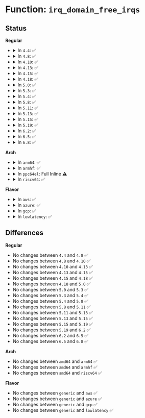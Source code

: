 # Function: <code>irq_domain_free_irqs</code>

## Status
<b>Regular</b>
<ul>
<li>
<details>
<summary>In <code>4.4</code>: ✅</summary>

```c
void irq_domain_free_irqs(unsigned int virq, unsigned int nr_irqs);
```

**Collision:** Unique Global

**Inline:** No

**Transformation:** False

**Instances:**

```
In kernel/irq/irqdomain.c (ffffffff810e1680)
Location: kernel/irq/irqdomain.c:1230
Inline: False
Direct callers:
  - arch/x86/kernel/apic/io_apic.c:mp_unmap_irq
  - arch/x86/kernel/apic/msi.c:native_teardown_msi_irq
  - arch/x86/kernel/apic/msi.c:dmar_free_hwirq
  - arch/x86/kernel/apic/htirq.c:arch_teardown_ht_irq
  - kernel/irq/msi.c:msi_domain_free_irqs
```
**Symbols:**

```
ffffffff810e1680-ffffffff810e17eb: irq_domain_free_irqs (STB_GLOBAL)
```
</details>
</li>
<li>
<details>
<summary>In <code>4.8</code>: ✅</summary>

```c
void irq_domain_free_irqs(unsigned int virq, unsigned int nr_irqs);
```

**Collision:** Unique Global

**Inline:** No

**Transformation:** False

**Instances:**

```
In kernel/irq/irqdomain.c (ffffffff810e6e00)
Location: kernel/irq/irqdomain.c:1286
Inline: False
Direct callers:
  - arch/x86/kernel/apic/io_apic.c:mp_unmap_irq
  - arch/x86/kernel/apic/msi.c:dmar_free_hwirq
  - arch/x86/kernel/apic/msi.c:native_teardown_msi_irq
  - arch/x86/kernel/apic/htirq.c:arch_teardown_ht_irq
  - kernel/irq/irqdomain.c:irq_dispose_mapping
  - kernel/irq/irqdomain.c:irq_create_fwspec_mapping
  - kernel/irq/msi.c:msi_domain_free_irqs
```
**Symbols:**

```
ffffffff810e6e00-ffffffff810e6f6b: irq_domain_free_irqs (STB_GLOBAL)
```
</details>
</li>
<li>
<details>
<summary>In <code>4.10</code>: ✅</summary>

```c
void irq_domain_free_irqs(unsigned int virq, unsigned int nr_irqs);
```

**Collision:** Unique Global

**Inline:** No

**Transformation:** False

**Instances:**

```
In kernel/irq/irqdomain.c (ffffffff810ed7f0)
Location: kernel/irq/irqdomain.c:1312
Inline: False
Direct callers:
  - arch/x86/kernel/apic/io_apic.c:mp_unmap_irq
  - arch/x86/kernel/apic/msi.c:dmar_free_hwirq
  - arch/x86/kernel/apic/msi.c:native_teardown_msi_irq
  - arch/x86/kernel/apic/htirq.c:arch_teardown_ht_irq
  - kernel/irq/irqdomain.c:irq_dispose_mapping
  - kernel/irq/irqdomain.c:irq_create_fwspec_mapping
  - kernel/irq/msi.c:msi_domain_free_irqs
```
**Symbols:**

```
ffffffff810ed7f0-ffffffff810ed95b: irq_domain_free_irqs (STB_GLOBAL)
```
</details>
</li>
<li>
<details>
<summary>In <code>4.13</code>: ✅</summary>

```c
void irq_domain_free_irqs(unsigned int virq, unsigned int nr_irqs);
```

**Collision:** Unique Global

**Inline:** No

**Transformation:** False

**Instances:**

```
In kernel/irq/irqdomain.c (ffffffff810ed1d0)
Location: kernel/irq/irqdomain.c:1456
Inline: False
Direct callers:
  - arch/x86/kernel/apic/io_apic.c:mp_unmap_irq
  - arch/x86/kernel/apic/msi.c:dmar_free_hwirq
  - arch/x86/kernel/apic/msi.c:native_teardown_msi_irq
  - arch/x86/kernel/apic/htirq.c:arch_teardown_ht_irq
  - kernel/irq/irqdomain.c:irq_dispose_mapping
  - kernel/irq/irqdomain.c:irq_create_fwspec_mapping
  - kernel/irq/msi.c:msi_domain_free_irqs
```
**Symbols:**

```
ffffffff810ed1d0-ffffffff810ed338: irq_domain_free_irqs (STB_GLOBAL)
```
</details>
</li>
<li>
<details>
<summary>In <code>4.15</code>: ✅</summary>

```c
void irq_domain_free_irqs(unsigned int virq, unsigned int nr_irqs);
```

**Collision:** Unique Global

**Inline:** No

**Transformation:** False

**Instances:**

```
In kernel/irq/irqdomain.c (ffffffff810f5bf0)
Location: kernel/irq/irqdomain.c:1626
Inline: False
Direct callers:
  - arch/x86/kernel/apic/io_apic.c:mp_unmap_irq
  - arch/x86/kernel/apic/msi.c:dmar_free_hwirq
  - arch/x86/kernel/apic/msi.c:native_teardown_msi_irq
  - kernel/irq/irqdomain.c:irq_dispose_mapping
  - kernel/irq/irqdomain.c:irq_create_fwspec_mapping
  - kernel/irq/msi.c:msi_domain_free_irqs
```
**Symbols:**

```
ffffffff810f5bf0-ffffffff810f5d37: irq_domain_free_irqs (STB_GLOBAL)
```
</details>
</li>
<li>
<details>
<summary>In <code>4.18</code>: ✅</summary>

```c
void irq_domain_free_irqs(unsigned int virq, unsigned int nr_irqs);
```

**Collision:** Unique Global

**Inline:** No

**Transformation:** False

**Instances:**

```
In kernel/irq/irqdomain.c (ffffffff810fdfa0)
Location: kernel/irq/irqdomain.c:1510
Inline: False
Direct callers:
  - arch/x86/kernel/apic/io_apic.c:mp_unmap_irq
  - arch/x86/kernel/apic/msi.c:dmar_free_hwirq
  - arch/x86/kernel/apic/msi.c:native_teardown_msi_irq
  - kernel/irq/irqdomain.c:irq_dispose_mapping
  - kernel/irq/irqdomain.c:irq_create_fwspec_mapping
  - kernel/irq/msi.c:msi_domain_free_irqs
```
**Symbols:**

```
ffffffff810fdfa0-ffffffff810fe0db: irq_domain_free_irqs (STB_GLOBAL)
```
</details>
</li>
<li>
<details>
<summary>In <code>5.0</code>: ✅</summary>

```c
void irq_domain_free_irqs(unsigned int virq, unsigned int nr_irqs);
```

**Collision:** Unique Global

**Inline:** No

**Transformation:** False

**Instances:**

```
In kernel/irq/irqdomain.c (ffffffff81109770)
Location: kernel/irq/irqdomain.c:1510
Inline: False
Direct callers:
  - arch/x86/kernel/apic/io_apic.c:mp_unmap_irq
  - arch/x86/kernel/apic/msi.c:dmar_free_hwirq
  - arch/x86/kernel/apic/msi.c:native_teardown_msi_irq
  - kernel/irq/irqdomain.c:irq_dispose_mapping
  - kernel/irq/irqdomain.c:irq_create_fwspec_mapping
  - kernel/irq/msi.c:msi_domain_free_irqs
```
**Symbols:**

```
ffffffff81109770-ffffffff811098ab: irq_domain_free_irqs (STB_GLOBAL)
```
</details>
</li>
<li>
<details>
<summary>In <code>5.3</code>: ✅</summary>

```c
void irq_domain_free_irqs(unsigned int virq, unsigned int nr_irqs);
```

**Collision:** Unique Global

**Inline:** No

**Transformation:** False

**Instances:**

```
In kernel/irq/irqdomain.c (ffffffff81112d60)
Location: kernel/irq/irqdomain.c:1547
Inline: False
Direct callers:
  - arch/x86/kernel/apic/io_apic.c:mp_unmap_irq
  - arch/x86/kernel/apic/msi.c:dmar_free_hwirq
  - arch/x86/kernel/apic/msi.c:native_teardown_msi_irq
  - kernel/irq/irqdomain.c:irq_dispose_mapping
  - kernel/irq/irqdomain.c:irq_create_fwspec_mapping
  - kernel/irq/msi.c:msi_domain_free_irqs
```
**Symbols:**

```
ffffffff81112d60-ffffffff81112e9a: irq_domain_free_irqs (STB_GLOBAL)
```
</details>
</li>
<li>
<details>
<summary>In <code>5.4</code>: ✅</summary>

```c
void irq_domain_free_irqs(unsigned int virq, unsigned int nr_irqs);
```

**Collision:** Unique Global

**Inline:** No

**Transformation:** False

**Instances:**

```
In kernel/irq/irqdomain.c (ffffffff8111eff0)
Location: kernel/irq/irqdomain.c:1550
Inline: False
Direct callers:
  - arch/x86/kernel/apic/io_apic.c:mp_unmap_irq
  - arch/x86/kernel/apic/msi.c:dmar_free_hwirq
  - arch/x86/kernel/apic/msi.c:native_teardown_msi_irq
  - arch/x86/platform/uv/uv_irq.c:uv_teardown_irq
  - kernel/irq/irqdomain.c:irq_dispose_mapping
  - kernel/irq/irqdomain.c:irq_create_fwspec_mapping
  - kernel/irq/msi.c:msi_domain_free_irqs
```
**Symbols:**

```
ffffffff8111eff0-ffffffff8111f12a: irq_domain_free_irqs (STB_GLOBAL)
```
</details>
</li>
<li>
<details>
<summary>In <code>5.8</code>: ✅</summary>

```c
void irq_domain_free_irqs(unsigned int virq, unsigned int nr_irqs);
```

**Collision:** Unique Global

**Inline:** No

**Transformation:** False

**Instances:**

```
In kernel/irq/irqdomain.c (ffffffff8112b540)
Location: kernel/irq/irqdomain.c:1552
Inline: False
Direct callers:
  - arch/x86/kernel/apic/io_apic.c:mp_unmap_irq
  - arch/x86/kernel/apic/msi.c:dmar_free_hwirq
  - arch/x86/kernel/apic/msi.c:native_teardown_msi_irq
  - arch/x86/platform/uv/uv_irq.c:uv_teardown_irq
  - kernel/irq/irqdomain.c:irq_dispose_mapping
  - kernel/irq/irqdomain.c:irq_create_fwspec_mapping
  - kernel/irq/msi.c:msi_domain_alloc_irqs
```
**Symbols:**

```
ffffffff8112b540-ffffffff8112b670: irq_domain_free_irqs (STB_GLOBAL)
```
</details>
</li>
<li>
<details>
<summary>In <code>5.11</code>: ✅</summary>

```c
void irq_domain_free_irqs(unsigned int virq, unsigned int nr_irqs);
```

**Collision:** Unique Global

**Inline:** No

**Transformation:** False

**Instances:**

```
In kernel/irq/irqdomain.c (ffffffff81127010)
Location: kernel/irq/irqdomain.c:1674
Inline: False
Direct callers:
  - arch/x86/kernel/apic/io_apic.c:mp_unmap_irq
  - arch/x86/kernel/apic/msi.c:dmar_free_hwirq
  - arch/x86/platform/uv/uv_irq.c:uv_teardown_irq
  - kernel/irq/irqdomain.c:irq_dispose_mapping
  - kernel/irq/irqdomain.c:irq_create_fwspec_mapping
  - kernel/irq/msi.c:__msi_domain_free_irqs
  - drivers/iommu/amd/init.c:iommu_setup_intcapxt
```
**Symbols:**

```
ffffffff81127010-ffffffff81127126: irq_domain_free_irqs (STB_GLOBAL)
```
</details>
</li>
<li>
<details>
<summary>In <code>5.13</code>: ✅</summary>

```c
void irq_domain_free_irqs(unsigned int virq, unsigned int nr_irqs);
```

**Collision:** Unique Global

**Inline:** No

**Transformation:** False

**Instances:**

```
In kernel/irq/irqdomain.c (ffffffff81127160)
Location: kernel/irq/irqdomain.c:1641
Inline: False
Direct callers:
  - arch/x86/hyperv/irqdomain.c:hv_msi_domain_free_irqs
  - arch/x86/kernel/apic/io_apic.c:mp_unmap_irq
  - arch/x86/kernel/apic/msi.c:dmar_free_hwirq
  - arch/x86/platform/uv/uv_irq.c:uv_teardown_irq
  - kernel/irq/irqdomain.c:irq_dispose_mapping
  - kernel/irq/irqdomain.c:irq_create_fwspec_mapping
  - kernel/irq/msi.c:__msi_domain_free_irqs
  - drivers/iommu/amd/init.c:amd_iommu_enable_interrupts
```
**Symbols:**

```
ffffffff81127160-ffffffff8112731b: irq_domain_free_irqs (STB_GLOBAL)
```
</details>
</li>
<li>
<details>
<summary>In <code>5.15</code>: ✅</summary>

```c
void irq_domain_free_irqs(unsigned int virq, unsigned int nr_irqs);
```

**Collision:** Unique Global

**Inline:** No

**Transformation:** False

**Instances:**

```
In kernel/irq/irqdomain.c (ffffffff811476c0)
Location: kernel/irq/irqdomain.c:1686
Inline: False
Direct callers:
  - arch/x86/hyperv/irqdomain.c:hv_msi_domain_free_irqs
  - arch/x86/kernel/apic/io_apic.c:mp_unmap_irq
  - arch/x86/kernel/apic/msi.c:dmar_free_hwirq
  - arch/x86/platform/uv/uv_irq.c:uv_teardown_irq
  - kernel/irq/irqdomain.c:irq_dispose_mapping
  - kernel/irq/irqdomain.c:irq_create_fwspec_mapping
  - kernel/irq/msi.c:__msi_domain_free_irqs
  - drivers/iommu/amd/init.c:amd_iommu_enable_interrupts
```
**Symbols:**

```
ffffffff811476c0-ffffffff81147874: irq_domain_free_irqs (STB_GLOBAL)
```
</details>
</li>
<li>
<details>
<summary>In <code>5.19</code>: ✅</summary>

```c
void irq_domain_free_irqs(unsigned int virq, unsigned int nr_irqs);
```

**Collision:** Unique Global

**Inline:** No

**Transformation:** False

**Instances:**

```
In kernel/irq/irqdomain.c (ffffffff8116bb00)
Location: kernel/irq/irqdomain.c:1690
Inline: False
Direct callers:
  - arch/x86/kernel/apic/io_apic.c:mp_unmap_irq
  - arch/x86/kernel/apic/msi.c:dmar_free_hwirq
  - arch/x86/platform/uv/uv_irq.c:uv_teardown_irq
  - kernel/irq/irqdomain.c:irq_dispose_mapping
  - kernel/irq/irqdomain.c:irq_create_fwspec_mapping
  - kernel/irq/msi.c:__msi_domain_free_irqs
  - drivers/iommu/amd/init.c:amd_iommu_enable_interrupts
```
**Symbols:**

```
ffffffff8116bb00-ffffffff8116bcd6: irq_domain_free_irqs (STB_GLOBAL)
```
</details>
</li>
<li>
<details>
<summary>In <code>6.2</code>: ✅</summary>

```c
void irq_domain_free_irqs(unsigned int virq, unsigned int nr_irqs);
```

**Collision:** Unique Global

**Inline:** No

**Transformation:** False

**Instances:**

```
In kernel/irq/irqdomain.c (ffffffff811a0cf0)
Location: kernel/irq/irqdomain.c:1758
Inline: False
Direct callers:
  - arch/x86/kernel/apic/io_apic.c:mp_unmap_irq
  - arch/x86/kernel/apic/msi.c:dmar_free_hwirq
  - arch/x86/platform/uv/uv_irq.c:uv_teardown_irq
  - kernel/irq/irqdomain.c:irq_dispose_mapping
  - drivers/iommu/amd/init.c:amd_iommu_enable_interrupts
```
**Symbols:**

```
ffffffff811a0cf0-ffffffff811a0ec9: irq_domain_free_irqs (STB_GLOBAL)
```
</details>
</li>
<li>
<details>
<summary>In <code>6.5</code>: ✅</summary>

```c
void irq_domain_free_irqs(unsigned int virq, unsigned int nr_irqs);
```

**Collision:** Unique Global

**Inline:** No

**Transformation:** False

**Instances:**

```
In kernel/irq/irqdomain.c (ffffffff811b2b80)
Location: kernel/irq/irqdomain.c:1736
Inline: False
Direct callers:
  - arch/x86/kernel/apic/io_apic.c:mp_unmap_irq
  - arch/x86/kernel/apic/msi.c:dmar_free_hwirq
  - arch/x86/platform/uv/uv_irq.c:uv_teardown_irq
  - kernel/irq/irqdomain.c:irq_dispose_mapping
  - drivers/iommu/amd/init.c:amd_iommu_enable_interrupts
```
**Symbols:**

```
ffffffff811b2b80-ffffffff811b2d34: irq_domain_free_irqs (STB_GLOBAL)
```
</details>
</li>
<li>
<details>
<summary>In <code>6.8</code>: ✅</summary>

```c
void irq_domain_free_irqs(unsigned int virq, unsigned int nr_irqs);
```

**Collision:** Unique Global

**Inline:** No

**Transformation:** False

**Instances:**

```
In kernel/irq/irqdomain.c (ffffffff811c29a0)
Location: kernel/irq/irqdomain.c:1736
Inline: False
Direct callers:
  - arch/x86/kernel/apic/io_apic.c:mp_unmap_irq
  - arch/x86/kernel/apic/msi.c:dmar_free_hwirq
  - arch/x86/platform/uv/uv_irq.c:uv_teardown_irq
  - kernel/irq/irqdomain.c:irq_dispose_mapping
  - drivers/iommu/amd/init.c:__iommu_setup_intcapxt
```
**Symbols:**

```
ffffffff811c29a0-ffffffff811c2b54: irq_domain_free_irqs (STB_GLOBAL)
```
</details>
</li>
</ul>
<b>Arch</b>
<ul>
<li>
<details>
<summary>In <code>arm64</code>: ✅</summary>

```c
void irq_domain_free_irqs(unsigned int virq, unsigned int nr_irqs);
```

**Collision:** Unique Global

**Inline:** No

**Transformation:** False

**Instances:**

```
In kernel/irq/irqdomain.c (ffff800010184b10)
Location: kernel/irq/irqdomain.c:1550
Inline: False
Direct callers:
  - kernel/irq/irqdomain.c:irq_dispose_mapping
  - kernel/irq/irqdomain.c:irq_create_fwspec_mapping
  - kernel/irq/msi.c:msi_domain_free_irqs
  - drivers/irqchip/irq-gic-v4.c:its_free_vcpu_irqs
```
**Symbols:**

```
ffff800010184b10-ffff800010184c74: irq_domain_free_irqs (STB_GLOBAL)
```
</details>
</li>
<li>
<details>
<summary>In <code>armhf</code>: ✅</summary>

```c
void irq_domain_free_irqs(unsigned int virq, unsigned int nr_irqs);
```

**Collision:** Unique Global

**Inline:** No

**Transformation:** False

**Instances:**

```
In kernel/irq/irqdomain.c (c03d3bbc)
Location: kernel/irq/irqdomain.c:1550
Inline: False
Direct callers:
  - kernel/irq/irqdomain.c:irq_dispose_mapping
  - kernel/irq/irqdomain.c:irq_create_fwspec_mapping
  - kernel/irq/msi.c:msi_domain_free_irqs
  - drivers/irqchip/irq-gic-v4.c:its_free_vcpu_irqs
```
**Symbols:**

```
c03d3bbc-c03d3d1c: irq_domain_free_irqs (STB_GLOBAL)
```
</details>
</li>
<li>
<details>
<summary>In <code>ppc64el</code>: Full Inline ⚠️</summary>

**Collision:** Unique Static

**Inline:** Full

**Transformation:** False

**Instances:**

```
In kernel/irq/irqdomain.c (0)
Location: include/linux/irqdomain.h:546
Inline: True
```
</details>
</li>
<li>
<details>
<summary>In <code>riscv64</code>: ✅</summary>

```c
void irq_domain_free_irqs(unsigned int virq, unsigned int nr_irqs);
```

**Collision:** Unique Global

**Inline:** No

**Transformation:** False

**Instances:**

```
In kernel/irq/irqdomain.c (ffffffe00011b9ea)
Location: kernel/irq/irqdomain.c:1550
Inline: False
Direct callers:
  - kernel/irq/irqdomain.c:irq_dispose_mapping
  - kernel/irq/irqdomain.c:irq_create_fwspec_mapping
  - kernel/irq/msi.c:msi_domain_free_irqs
```
**Symbols:**

```
ffffffe00011b9ea-ffffffe00011bb18: irq_domain_free_irqs (STB_GLOBAL)
```
</details>
</li>
</ul>
<b>Flavor</b>
<ul>
<li>
<details>
<summary>In <code>aws</code>: ✅</summary>

```c
void irq_domain_free_irqs(unsigned int virq, unsigned int nr_irqs);
```

**Collision:** Unique Global

**Inline:** No

**Transformation:** False

**Instances:**

```
In kernel/irq/irqdomain.c (ffffffff811175d0)
Location: kernel/irq/irqdomain.c:1550
Inline: False
Direct callers:
  - arch/x86/kernel/apic/io_apic.c:mp_unmap_irq
  - arch/x86/kernel/apic/msi.c:dmar_free_hwirq
  - arch/x86/kernel/apic/msi.c:native_teardown_msi_irq
  - kernel/irq/irqdomain.c:irq_dispose_mapping
  - kernel/irq/irqdomain.c:irq_create_fwspec_mapping
  - kernel/irq/msi.c:msi_domain_free_irqs
```
**Symbols:**

```
ffffffff811175d0-ffffffff8111770a: irq_domain_free_irqs (STB_GLOBAL)
```
</details>
</li>
<li>
<details>
<summary>In <code>azure</code>: ✅</summary>

```c
void irq_domain_free_irqs(unsigned int virq, unsigned int nr_irqs);
```

**Collision:** Unique Global

**Inline:** No

**Transformation:** False

**Instances:**

```
In kernel/irq/irqdomain.c (ffffffff811082c0)
Location: kernel/irq/irqdomain.c:1550
Inline: False
Direct callers:
  - arch/x86/kernel/apic/io_apic.c:mp_unmap_irq
  - arch/x86/kernel/apic/msi.c:dmar_free_hwirq
  - arch/x86/kernel/apic/msi.c:native_teardown_msi_irq
  - kernel/irq/irqdomain.c:irq_dispose_mapping
  - kernel/irq/irqdomain.c:irq_create_fwspec_mapping
  - kernel/irq/msi.c:msi_domain_free_irqs
```
**Symbols:**

```
ffffffff811082c0-ffffffff811083fa: irq_domain_free_irqs (STB_GLOBAL)
```
</details>
</li>
<li>
<details>
<summary>In <code>gcp</code>: ✅</summary>

```c
void irq_domain_free_irqs(unsigned int virq, unsigned int nr_irqs);
```

**Collision:** Unique Global

**Inline:** No

**Transformation:** False

**Instances:**

```
In kernel/irq/irqdomain.c (ffffffff811154c0)
Location: kernel/irq/irqdomain.c:1550
Inline: False
Direct callers:
  - arch/x86/kernel/apic/io_apic.c:mp_unmap_irq
  - arch/x86/kernel/apic/msi.c:dmar_free_hwirq
  - arch/x86/kernel/apic/msi.c:native_teardown_msi_irq
  - kernel/irq/irqdomain.c:irq_dispose_mapping
  - kernel/irq/irqdomain.c:irq_create_fwspec_mapping
  - kernel/irq/msi.c:msi_domain_free_irqs
```
**Symbols:**

```
ffffffff811154c0-ffffffff811155fa: irq_domain_free_irqs (STB_GLOBAL)
```
</details>
</li>
<li>
<details>
<summary>In <code>lowlatency</code>: ✅</summary>

```c
void irq_domain_free_irqs(unsigned int virq, unsigned int nr_irqs);
```

**Collision:** Unique Global

**Inline:** No

**Transformation:** False

**Instances:**

```
In kernel/irq/irqdomain.c (ffffffff81120af0)
Location: kernel/irq/irqdomain.c:1550
Inline: False
Direct callers:
  - arch/x86/kernel/apic/io_apic.c:mp_unmap_irq
  - arch/x86/kernel/apic/msi.c:dmar_free_hwirq
  - arch/x86/kernel/apic/msi.c:native_teardown_msi_irq
  - arch/x86/platform/uv/uv_irq.c:uv_teardown_irq
  - kernel/irq/irqdomain.c:irq_dispose_mapping
  - kernel/irq/irqdomain.c:irq_create_fwspec_mapping
  - kernel/irq/msi.c:msi_domain_free_irqs
```
**Symbols:**

```
ffffffff81120af0-ffffffff81120c2a: irq_domain_free_irqs (STB_GLOBAL)
```
</details>
</li>
</ul>

## Differences
<b>Regular</b>
<ul>
<li>
No changes between <code>4.4</code> and <code>4.8</code> ✅
</li>
<li>
No changes between <code>4.8</code> and <code>4.10</code> ✅
</li>
<li>
No changes between <code>4.10</code> and <code>4.13</code> ✅
</li>
<li>
No changes between <code>4.13</code> and <code>4.15</code> ✅
</li>
<li>
No changes between <code>4.15</code> and <code>4.18</code> ✅
</li>
<li>
No changes between <code>4.18</code> and <code>5.0</code> ✅
</li>
<li>
No changes between <code>5.0</code> and <code>5.3</code> ✅
</li>
<li>
No changes between <code>5.3</code> and <code>5.4</code> ✅
</li>
<li>
No changes between <code>5.4</code> and <code>5.8</code> ✅
</li>
<li>
No changes between <code>5.8</code> and <code>5.11</code> ✅
</li>
<li>
No changes between <code>5.11</code> and <code>5.13</code> ✅
</li>
<li>
No changes between <code>5.13</code> and <code>5.15</code> ✅
</li>
<li>
No changes between <code>5.15</code> and <code>5.19</code> ✅
</li>
<li>
No changes between <code>5.19</code> and <code>6.2</code> ✅
</li>
<li>
No changes between <code>6.2</code> and <code>6.5</code> ✅
</li>
<li>
No changes between <code>6.5</code> and <code>6.8</code> ✅
</li>
</ul>
<b>Arch</b>
<ul>
<li>
No changes between <code>amd64</code> and <code>arm64</code> ✅
</li>
<li>
No changes between <code>amd64</code> and <code>armhf</code> ✅
</li>
<li>
No changes between <code>amd64</code> and <code>riscv64</code> ✅
</li>
</ul>
<b>Flavor</b>
<ul>
<li>
No changes between <code>generic</code> and <code>aws</code> ✅
</li>
<li>
No changes between <code>generic</code> and <code>azure</code> ✅
</li>
<li>
No changes between <code>generic</code> and <code>gcp</code> ✅
</li>
<li>
No changes between <code>generic</code> and <code>lowlatency</code> ✅
</li>
</ul>
